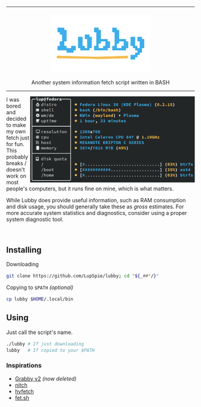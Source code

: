<div align="center">
    <hr />
    <h3 align="center"><img src="images/logo.svg" alt="logo" height="150px"></h3>
    <p>Another system information fetch script written in BASH</p>
    <hr />
</div>

<img align="right" height="230px" alt="Screencap of a terminal window running Lubby" src="images/screenshot.png">

I was bored and decided to make my own fetch just for fun. This probably breaks / doesn't work on most people's computers, but it runs fine on mine, which is what matters.

While Lubby does provide useful information, such as RAM consumption and disk usage, you should generally take these as *gross* estimates. For more accurate system statistics and diagnostics, consider using a proper system diagnostic tool.

<br />

## Installing

Downloading
```sh
git clone https://github.com/LupSpie/lubby; cd "${_##*/}"
```

Copying to `$PATH` *(optional)*
```sh
cp lubby $HOME/.local/bin
```

## Using

Just call the script's name.
```sh
./lubby # If just downloading
lubby   # If copied to your $PATH
```

### Inspirations
- [Grabby v2][insp_grabby] *(now deleted)*
- [nitch][insp_nitch]
- [hyfetch][insp_hyfetch]
- [fet.sh][insp_fet.sh]

<!-- Inspirations -->
[insp_grabby]: https://github.com/sannfdev/grabby
[insp_nitch]: https://github.com/dylanaraps/pfetch
[insp_hyfetch]: https://github.com/hykilpikonna/hyfetch
[insp_fet.sh]: https://github.com/6gk/fet.sh
